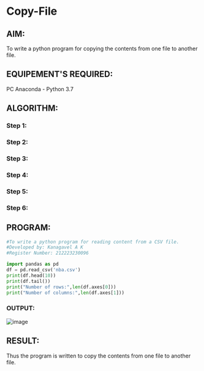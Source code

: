 # Copy-File
## AIM:
To write a python program for copying the contents from one file to another file.
## EQUIPEMENT'S REQUIRED: 
PC
Anaconda - Python 3.7
## ALGORITHM: 
### Step 1:

### Step 2: 
 
### Step 3: 

### Step 4:  

### Step 5: 

### Step 6: 

## PROGRAM:
```python
#To write a python program for reading content from a CSV file.
#Developed by: Kanagavel A K
#Register Number: 212223230096

import pandas as pd
df = pd.read_csv('nba.csv')
print(df.head(10))
print(df.tail())
print("Number of rows:",len(df.axes[0]))
print("Number of columns:",len(df.axes[1]))
```
### OUTPUT:
![image](https://github.com/23002248/Copy-File/assets/151701774/f0a48c59-392e-4aa2-be43-326dca874b38)


## RESULT:
Thus the program is written to copy the contents from one file to another file.
